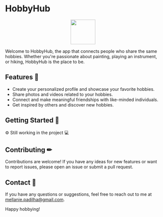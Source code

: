 # HobbyHub   

<p align="center">
  <img src="https://github.com/MellanieKP/HobbyHub/assets/64799544/7738425e-4308-4286-97e1-bb3e1c13b9a3" width="80" > 
</p>

Welcome to HobbyHub, the app that connects people who share the same hobbies. Whether you're passionate about painting, playing an instrument, or hiking, HobbyHub is the place to be.

## Features 🚀
- Create your personalized profile and showcase your favorite hobbies.
- Share photos and videos related to your hobbies.
- Connect and make meaningful friendships with like-minded individuals.
- Get inspired by others and discover new hobbies.

## Getting Started 📃
⚙ Still working in the project 💻

## Contributing ✏
Contributions are welcome! If you have any ideas for new features or want to report issues, please open an issue or submit a pull request.

## Contact 📩
If you have any questions or suggestions, feel free to reach out to me at [mellanie.padilha@gmail.com](mailto:mellanie.padilha@gmail.com).

Happy hobbying!
